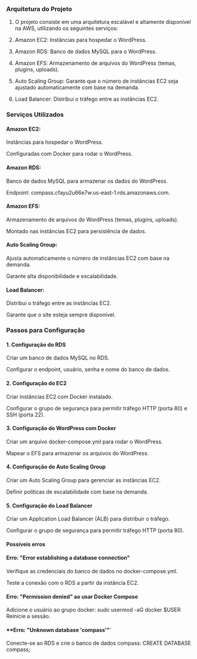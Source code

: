 ### Arquitetura do Projeto
1. O projeto consiste em uma arquitetura escalável e altamente disponível na AWS, utilizando os seguintes serviços:

2. Amazon EC2: Instâncias para hospedar o WordPress.

3.  Amazon RDS: Banco de dados MySQL para o WordPress.

4. Amazon EFS: Armazenamento de arquivos do WordPress (temas, plugins, uploads).

5. Auto Scaling Group: Garante que o número de instâncias EC2 seja ajustado automaticamente com base na demanda.

6. Load Balancer: Distribui o tráfego entre as instâncias EC2.

### Serviços Utilizados
#### Amazon EC2:

Instâncias para hospedar o WordPress.

Configuradas com Docker para rodar o WordPress.

#### Amazon RDS:

Banco de dados MySQL para armazenar os dados do WordPress.

Endpoint: compass.cfayu2u66e7w.us-east-1.rds.amazonaws.com.

#### Amazon EFS:

Armazenamento de arquivos do WordPress (temas, plugins, uploads).

Montado nas instâncias EC2 para persistência de dados.

#### Auto Scaling Group:

Ajusta automaticamente o número de instâncias EC2 com base na demanda.

Garante alta disponibilidade e escalabilidade.

#### Load Balancer:

Distribui o tráfego entre as instâncias EC2.

Garante que o site esteja sempre disponível.

### Passos para Configuração
#### 1. Configuração do RDS
 Criar um banco de dados MySQL no RDS.

 Configurar o endpoint, usuário, senha e nome do banco de dados.

#### 2. Configuração do EC2
 Criar instâncias EC2 com Docker instalado.

 Configurar o grupo de segurança para permitir tráfego HTTP (porta 80) e SSH (porta 22).

#### 3. Configuração do WordPress com Docker
 Criar um arquivo docker-compose.yml para rodar o WordPress.

 Mapear o EFS para armazenar os arquivos do WordPress.

#### 4. Configuração do Auto Scaling Group
 Criar um Auto Scaling Group para gerenciar as instâncias EC2.

 Definir políticas de escalabilidade com base na demanda.

#### 5. Configuração do Load Balancer
 Criar um Application Load Balancer (ALB) para distribuir o tráfego.

 Configurar o grupo de segurança para permitir tráfego HTTP (porta 80).

#### Possiveis erros
#### Erro: "Error establishing a database connection"

Verifique as credenciais do banco de dados no docker-compose.yml.

Teste a conexão com o RDS a partir da instância EC2.

#### Erro: "Permission denied" ao usar Docker Compose

Adicione o usuário ao grupo docker:
sudo usermod -aG docker $USER
Reinicie a sessão.

#### **Erro: "Unknown database 'compass'"`

Conecte-se ao RDS e crie o banco de dados compass:
CREATE DATABASE compass;

